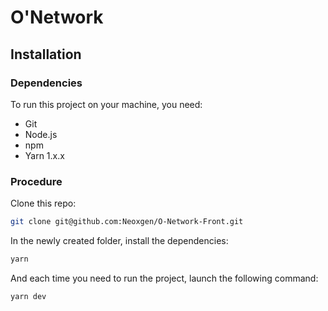 # O'Network

## Installation

### Dependencies

To run this project on your machine, you need:

- Git
- Node.js
- npm
- Yarn 1.x.x

### Procedure

Clone this repo:

```bash
git clone git@github.com:Neoxgen/O-Network-Front.git
```

In the newly created folder, install the dependencies:

```bash
yarn
```

And each time you need to run the project, launch the following command:

```bash
yarn dev
```
